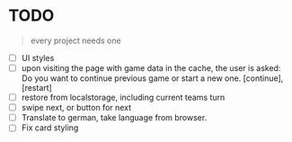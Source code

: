 # TODO

> every project needs one

- [ ] UI styles
- [ ] upon visiting the page with game data in the cache, the user is asked: Do you want to continue previous game or start a new one. [continue], [restart]
- [ ] restore from localstorage, including current teams turn
- [ ] swipe next, or button for next
- [ ] Translate to german, take language from browser.
- [ ] Fix card styling
